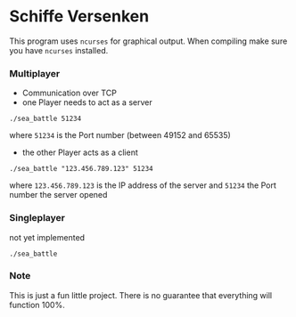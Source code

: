 # Schiffe Versenken

This program uses `ncurses` for graphical output. When compiling make sure you have `ncurses` installed.

### Multiplayer

* Communication over TCP
* one Player needs to act as a server
```
./sea_battle 51234
```
where `51234` is the Port number (between 49152 and 65535)
* the other Player acts as a client
```
./sea_battle "123.456.789.123" 51234
```
where `123.456.789.123` is the IP address of the server and `51234` the Port number the server opened

### Singleplayer

not yet implemented
```
./sea_battle
```


### Note

This is just a fun little project. There is no guarantee that everything will function 100%.
